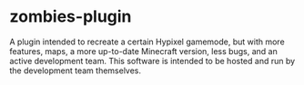 # zombies-plugin
A plugin intended to recreate a certain Hypixel gamemode, but with more features, maps, a more up-to-date Minecraft version, less bugs, and an active development team. This software is intended to be hosted and run by the development team themselves.
